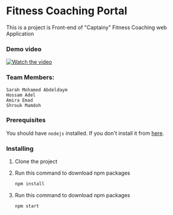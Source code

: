 # Fitness Coaching Portal

This is a project is Front-end of "Captainy" Fitness Coaching web Application

### Demo video
[![Watch the video](https://img.youtube.com/vi/8zDK957-WfI/sddefault.jpg)](https://www.youtube.com/watch?v=8zDK957-WfI)


### Team Members:

    Sarah Mohamed Abdeldaym
    Hossam Adel
    Amira Emad
    Shrouk Mamdoh

### Prerequisites

You should have `nodejs` installed. If you don't install it from [here](https://nodejs.org/en/download/).

### Installing

1. Clone the project

2. Run this command to download npm packages
   ```sh
   npm install
   ```
3. Run this command to download npm packages

   ```sh
   npm start
   ```
